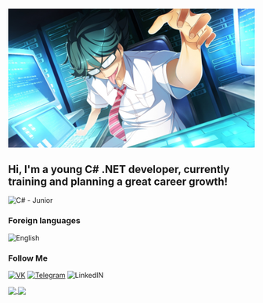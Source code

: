 [![Header](https://github.com/MaximProsin/MaximProsin/blob/main/assets/My.jpg)](https://github.com/MaximProsin)

## Hi, I'm a young C# .NET developer, currently training and planning a great career growth!

![С# - Junior](https://img.shields.io/badge/C%23%20Junior-000?style=for-the-badge&logo=csharp)

### Foreign languages

![English](https://img.shields.io/badge/English-000?style=for-the-badge&color=red)

### Follow Me

[![VK](https://img.shields.io/badge/VK-000?style=for-the-badge&logo=vk&logoColor=blue)](https://vk.com/maximprosin)
[![Telegram](https://img.shields.io/badge/Telegram-000?style=for-the-badge&logo=telegram)](https://t.me/maxim_prosin)
![LinkedIN](https://img.shields.io/badge/Linkedin-000?style=for-the-badge&logo=linkedin&logoColor=blue)


<a href="https://github.com/MaximProsin">
  <img height=200 margin-right=5px align="center" src="https://github-readme-stats.vercel.app/api?username=maximprosin&show_icons=true&theme=cobalt" />
</a>
<a href="https://github.com/MaximProsin">
  <img height=200 margin-left=5px align="center" src="https://github-readme-stats.vercel.app/api/top-langs/?username=maximprosin&layout=donut&theme=cobalt" />
</a>